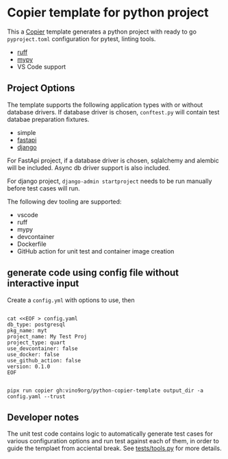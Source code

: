 
# Copier template for python project

This a [Copier](https://copier.readthedocs.io/en/stable/) template generates a python project with ready to go ```pyproject.toml``` configuration for pytest, linting tools.

* [ruff](https://docs.astral.sh/ruff/)
* [mypy](https://github.com/python/mypy)
* VS Code support

## Project Options
The template supports the following application types with or without database drivers. If database driver is chosen, ```conftest.py``` will contain test databae preparation fixtures.

* simple
* [fastapi](https://fastapi.tiangolo.com/)
* [django](https://www.djangoproject.com/)

For FastApi project, if a database driver is chosen, sqlalchemy and alembic will be included. Async db driver support is also included.

For django project, ```django-admin startproject``` needs to be run manually before test cases will run.

The following dev tooling are supported:
* vscode
* ruff
* mypy
* devcontainer
* Dockerfile
* GitHub action for unit test and container image creation

## generate code using config file without interactive input

Create a ```config.yml``` with options to use, then

```shell

cat <<EOF > config.yaml
db_type: postgresql
pkg_name: myt
project_name: My Test Proj
project_type: quart
use_devcontainer: false
use_docker: false
use_github_action: false
version: 0.1.0
EOF


pipx run copier gh:vino9org/python-copier-template output_dir -a config.yaml --trust

```

## Developer notes
The unit test code contains logic to automatically generate test cases for various configuration options and run test against each of them, in order to guide the templaet from acciental break. See [tests/tools.py](tests/tools.py) for more details.
